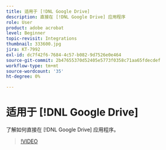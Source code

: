 ```yaml
---
title: 适用于 [!DNL Google Drive]
description: 直接在 [!DNL Google Drive] 应用程序
role: User
product: adobe acrobat
level: Beginner
topic-revisit: Integrations
thumbnail: 333600.jpg
jira: KT-7992
exl-id: dc7f42f6-7684-4c57-b082-9d7526e0e464
source-git-commit: 2b47655370d52405e5773f0358c71aa65fdecdef
workflow-type: tm+mt
source-wordcount: '35'
ht-degree: 0%

---
```


# 适用于 [!DNL Google Drive]

了解如何直接在 [!DNL Google Drive] 应用程序。

>[!VIDEO](https://video.tv.adobe.com/v/333600?quality=12&learn=on&hidetitle=true)
